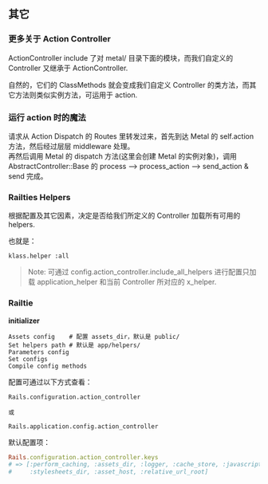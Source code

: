## 其它

### 更多关于 Action Controller

ActionController include 了对 metal/ 目录下面的模块，而我们自定义的 Controller 又继承于 ActionController.

自然的，它们的 ClassMethods 就会变成我们自定义 Controller 的类方法，而其它方法则类似实例方法，可运用于 action.

### 运行 action 时的魔法

请求从 Action Dispatch 的 Routes 里转发过来，首先到达 Metal 的 self.action 方法，然后经过层层 middleware 处理。<br>
再然后调用 Metal 的 dispatch 方法(这里会创建 Metal 的实例对象)，调用 AbstractController::Base 的 process --> process_action --> send_action & send 完成。

### Railties Helpers

根据配置及其它因素，决定是否给我们所定义的 Controller 加载所有可用的 helpers.

也就是：

```
klass.helper :all
```

> Note: 可通过 config.action_controller.include_all_helpers 进行配置只加载 application_helper 和当前 Controller 所对应的 x_helper.

### Railtie

**initializer**

```
Assets config    # 配置 assets_dir，默认是 public/
Set helpers path # 默认是 app/helpers/
Parameters config
Set configs
Compile config methods
```

配置可通过以下方式查看：

```
Rails.configuration.action_controller

或

Rails.application.config.action_controller
```

默认配置项：

```ruby
Rails.configuration.action_controller.keys
# => [:perform_caching, :assets_dir, :logger, :cache_store, :javascripts_dir,
#     :stylesheets_dir, :asset_host, :relative_url_root]
```
